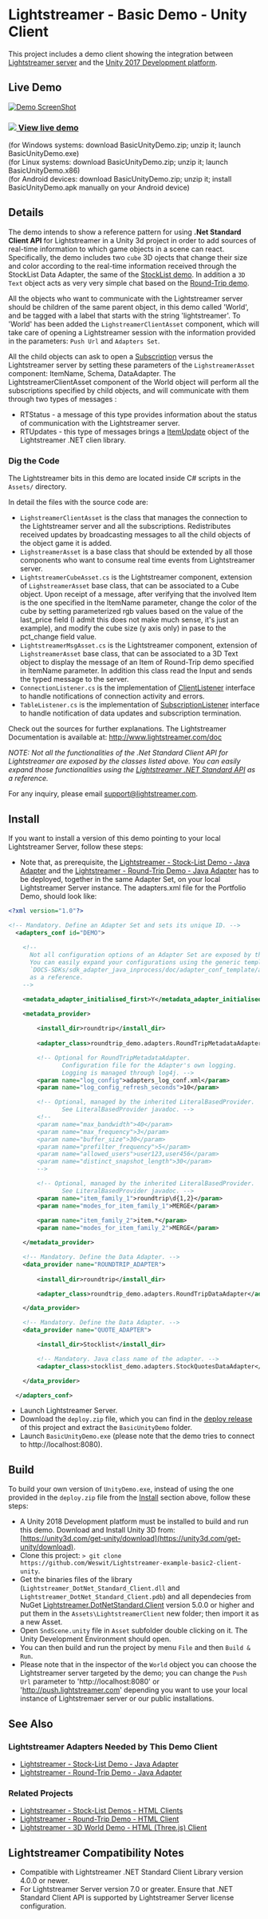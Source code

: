 # Lightstreamer - Basic Demo - Unity Client

<!-- START DESCRIPTION lightstreamer-example-basic2-client-unity -->

This project includes a demo client showing the integration between [Lightstreamer server](https://www.lightstreamer.com/) and the [Unity 2017 Development platform](https://unity3d.com/).<br>

## Live Demo

[![Demo ScreenShot](screen_demo_large2.png)](https://demos.lightstreamer.com/UnityDemo/BasicUnityDemo.zip)<br>

### [![](http://demos.lightstreamer.com/site/img/play.png) View live demo](http://demos.lightstreamer.com/UnityDemo2/BasicUnityDemo.zip)<br>
(for Windows systems: download BasicUnityDemo.zip; unzip it; launch BasicUnityDemo.exe)<br>
(for Linux systems: download BasicUnityDemo.zip; unzip it; launch BasicUnityDemo.x86)<br>
(for Android devices: download BasicUnityDemo.zip; unzip it; install BasicUnityDemo.apk manually on your Android device)

## Details

The demo intends to show a reference pattern for using <b>.Net Standard Client API</b> for Lightstreamer in a Unity 3d project in order to add sources of real-time information to which game objects in a scene can react.
Specifically, the demo includes two `cube` 3D ojects that change their size and color according to the real-time information received through the StockList Data Adapter, the same of the [StockList demo](https://github.com/Lightstreamer/Lightstreamer-example-StockList-client-javascript).
In addition a `3D Text` object acts as very very simple chat based on the [Round-Trip demo](https://github.com/Lightstreamer/Lightstreamer-example-RoundTrip-client-javascript). 

All the objects who want to communicate with the Lightstreamer server should be children of the same parent object, in this demo called 'World', and be tagged with a label that starts with the string 'lightstreamer'.
To 'World' has been added the `LighstreamerClientAsset` component, which will take care of opening a Lightstreamer session with the information provided in the parameters: `Push Url` and `Adapters Set`.

All the child objects can ask to open a [Subscription](https://lightstreamer.com/temp/temp_dotnet_unified_docs/api/com.lightstreamer.client.Subscription.html) versus the Lightstreamer server by setting these parameters of the `LighstreamerAsset` component: ItemName, Schema, DataAdapter.
The LightstreamerClientAsset component of the World object will perform all the subscriptions specified by child objects, and will communicate with them through two types of messages :

* RTStatus - a message of this type provides information about the status of communication with the Lightstreamer server.
* RTUpdates - this type of messages brings a [ItemUpdate](https://lightstreamer.com/temp/temp_dotnet_unified_docs/api/com.lightstreamer.client.ItemUpdate.html) object of the Lightstreamer .NET clien library.

### Dig the Code

The Lightstreamer bits in this demo are located inside C# scripts in the `Assets/` directory.<br>

In detail the files with the source code are:
* `LighstreamerClientAsset` is the class that manages the connection to the Lightstreamer server and all the subscriptions. Redistributes received updates by broadcasting messages to all the child objects of the object game it is added.
* `LighstreamerAsset` is a base class that should be extended by all those components who want to consume real time events from Lightstreamer server. 
* `LightstreamerCubeAsset.cs` is the Lightstreamer component, extension of `LighstreamerAsset` base class, that can be associated to a Cube object. Upon receipt of a message, 
after verifying that the involved Item is the one specified in the ItemName parameter, change the color of the cube by setting parameterized rgb values based on the value of the last_price field (I admit this does not make much sense, it's just an example), and modify the cube size (y axis only) in pase to the pct_change field value.
* `LightstreamerMsgAsset.cs` is the Lightstreamer component, extension of `LighstreamerAsset` base class, that can be associated to a 3D Text object to display the message of an Item of Round-Trip demo specified in ItemName parameter.
In addition this class read the Input and sends the typed message to the server.
* `ConnectionListener.cs` is the implementation of [ClientListener](https://lightstreamer.com/temp/temp_dotnet_unified_docs/api/com.lightstreamer.client.ClientListener.html) interface to handle notifications of connection activity and errors. 
* `TableListener.cs` is the implementation of [SubscriptionListener](https://lightstreamer.com/temp/temp_dotnet_unified_docs/api/com.lightstreamer.client.SubscriptionListener.html) interface to handle notification of data updates and subscription termination.

Check out the sources for further explanations. The Lightstreamer Documentation is available at: http://www.lightstreamer.com/doc<br>

<i>NOTE: Not all the functionalities of the .Net Standard Client API for Lightstreamer are exposed by the classes listed above. You can easily expand those functionalities using the [Lightstreamer .NET Standard API](https://lightstreamer.com/temp/temp_dotnet_unified_docs/api/Index.html) as a reference. </i>

For any inquiry, please email support@lightstreamer.com.

<!-- END DESCRIPTION lightstreamer-example-basic2-client-unity -->

## Install

If you want to install a version of this demo pointing to your local Lightstreamer Server, follow these steps:

* Note that, as prerequisite, the [Lightstreamer - Stock-List Demo - Java Adapter](https://github.com/Weswit/Lightstreamer-example-Stocklist-adapter-java) and the [Lightstreamer - Round-Trip Demo - Java Adapter](https://github.com/Lightstreamer/Lightstreamer-example-RoundTrip-adapter-java) has to be deployed, together in the same Adapter Set, on your local Lightstreamer Server instance.
The adapters.xml file for the Portfolio Demo, should look like:
```xml 
<?xml version="1.0"?>

<!-- Mandatory. Define an Adapter Set and sets its unique ID. -->
  <adapters_conf id="DEMO">
  
    <!--
      Not all configuration options of an Adapter Set are exposed by this file.
      You can easily expand your configurations using the generic template,
      `DOCS-SDKs/sdk_adapter_java_inprocess/doc/adapter_conf_template/adapters.xml`,
      as a reference.
    -->

    <metadata_adapter_initialised_first>Y</metadata_adapter_initialised_first>
	
	<metadata_provider>

		<install_dir>roundtrip</install_dir>
	
        <adapter_class>roundtrip_demo.adapters.RoundTripMetadataAdapter</adapter_class>

        <!-- Optional for RoundTripMetadataAdapter.
               Configuration file for the Adapter's own logging.
               Logging is managed through log4j. -->
        <param name="log_config">adapters_log_conf.xml</param>
        <param name="log_config_refresh_seconds">10</param>

        <!-- Optional, managed by the inherited LiteralBasedProvider.
               See LiteralBasedProvider javadoc. -->
        <!--
        <param name="max_bandwidth">40</param>
        <param name="max_frequency">3</param>
        <param name="buffer_size">30</param>
        <param name="prefilter_frequency">5</param>
        <param name="allowed_users">user123,user456</param>
        <param name="distinct_snapshot_length">30</param>
        -->

        <!-- Optional, managed by the inherited LiteralBasedProvider.
               See LiteralBasedProvider javadoc. -->
        <param name="item_family_1">roundtrip\d{1,2}</param>
        <param name="modes_for_item_family_1">MERGE</param>
		
        <param name="item_family_2">item.*</param>
        <param name="modes_for_item_family_2">MERGE</param>

    </metadata_provider>

    <!-- Mandatory. Define the Data Adapter. -->
    <data_provider name="ROUNDTRIP_ADAPTER">
	  
	    <install_dir>roundtrip</install_dir>

        <adapter_class>roundtrip_demo.adapters.RoundTripDataAdapter</adapter_class>

    </data_provider>

	<!-- Mandatory. Define the Data Adapter. -->
	<data_provider name="QUOTE_ADAPTER">

	    <install_dir>Stocklist</install_dir>

		<!-- Mandatory. Java class name of the adapter. -->
		<adapter_class>stocklist_demo.adapters.StockQuotesDataAdapter</adapter_class>

    </data_provider>

  </adapters_conf>
```
* Launch Lightstreamer Server.
* Download the `deploy.zip` file, which you can find in the [deploy release](https://github.com/Lightstreamer/Lightstreamer-example-basic2-client-unity/releases) of this project and extract the `BasicUnityDemo` folder.
* Launch `BasicUnityDemo.exe` (please note that the demo tries to connect to http://localhost:8080).

## Build

To build your own version of `UnityDemo.exe`, instead of using the one provided in the `deploy.zip` file from the [Install](https://github.com/Lightstreamer/Lightstreamer-example-basic2-client-unity#install) section above, follow these steps:

* A Unity 2018 Development platform must be installed to build and run this demo. Download and Install Unity 3D from: [https://unity3d.com/get-unity/download](https://unity3d.com/get-unity/download).
* Clone this project: `> git clone https://github.com/Weswit/Lightstreamer-example-basic2-client-unity`.
* Get the  binaries files of the library (`Lightstreamer_DotNet_Standard_Client.dll` and `Lightstreamer_DotNet_Standard_Client.pdb`) and all dependecies from NuGet [Lightstreamer.DotNetStandard.Client](https://www.nuget.org/packages/Lightstreamer.DotNetStandard.Client/) version 5.0.0 or higher and put them in the `Assets\LightstreamerClient` new folder; then import it as a new Asset.
* Open `SndScene.unity` file in `Asset` subfolder double clicking on it. The Unity Development Environment should open.
* You can then build and run the project by menu `File` and then `Build & Run`.
* Please note that in the inspector of the `World` object you can choose the Lightstreamer server targeted by the demo; you can change the `Push Url` parameter to 'http://localhost:8080' or 'http://push.lightstreamer.com' depending you want to use your local instance of Lightstremaer server or our public installations.

## See Also

### Lightstreamer Adapters Needed by This Demo Client

<!-- START RELATED_ENTRIES -->
* [Lightstreamer - Stock-List Demo - Java Adapter](https://github.com/Weswit/Lightstreamer-example-Stocklist-adapter-java)
* [Lightstreamer - Round-Trip Demo - Java Adapter](https://github.com/Lightstreamer/Lightstreamer-example-RoundTrip-adapter-java)

<!-- END RELATED_ENTRIES -->

### Related Projects

* [Lightstreamer - Stock-List Demos - HTML Clients](https://github.com/Weswit/Lightstreamer-example-Stocklist-client-javascript)
* [Lightstreamer - Round-Trip Demo - HTML Client](https://github.com/Lightstreamer/Lightstreamer-example-RoundTrip-client-javascript)
* [Lightstreamer - 3D World Demo - HTML (Three.js) Client](https://github.com/Weswit/Lightstreamer-example-3DWorld-client-javascript)

## Lightstreamer Compatibility Notes

* Compatible with Lightstreamer .NET Standard Client Library version 4.0.0 or newer.
* For Lightstreamer Server version 7.0 or greater. Ensure that .NET Standard Client API is supported by Lightstreamer Server license configuration.
